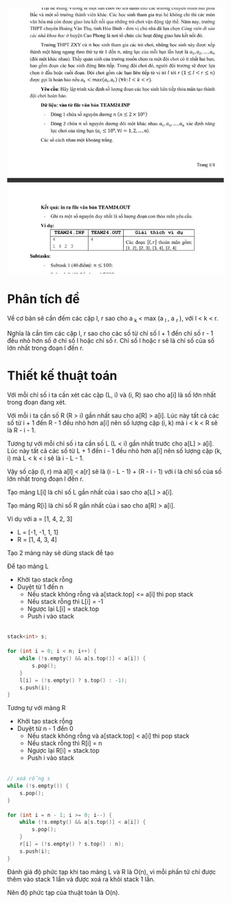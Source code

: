 

<p align="center"> <img src="./problem.jfif" alt="bg" /> </p>

# Phân tích đề

Về cơ bản sẽ cần đếm các cặp l, r sao cho a <sub>k </sub> < max (a <sub>l </sub>, a <sub>r </sub>), với l < k < r.

Nghĩa là cần tìm các cặp l, r sao cho các số từ chỉ số l + 1 đến chỉ số r - 1 đều nhỏ hơn số ở chỉ số l hoặc chỉ số r. Chỉ số l hoặc r sẽ là chỉ số của số lớn nhất trong đoạn l đến r.

# Thiết kế thuật toán

Với mỗi chỉ số i ta cần xét các cặp (L, i) và (i, R) sao cho a[i] là số lớn nhất trong đoạn đang xét.

Với mỗi i ta cần số R (R > i) gần nhất sau cho a[R] > a[i]. Lúc này tất cả các số từ i + 1 đến R - 1 đều nhỏ hơn a[i] nên số lượng cặp (i, k) mà i < k < R sẽ là R - i - 1.

Tương tự với mỗi chỉ số i ta cần số L (L < i) gần nhất trước cho a[L] > a[i]. Lúc này tất cả các số từ L + 1 đến i - 1 đều nhỏ hơn a[i] nên số lượng cặp (k, i) mà L < k < i sẽ là i - L - 1.

Vậy số cặp (l, r) mà a[l] < a[r] sẽ là (i - L - 1) + (R - i - 1) với i là chỉ số của số lớn nhất trong đoạn l đến r.

Tạo mảng L[i] là chỉ số L gần nhất của i sao cho a[L] > a[i].

Tạo mảng R[i] là chỉ số R gần nhất của i sao cho a[R] > a[i].

Ví dụ với a = [1, 4, 2, 3]

- L = [-1, -1, 1, 1]
- R = [1, 4, 3, 4]

Tạo 2 mảng này sẽ dùng stack để tạo

Để tạo mảng L

- Khởi tạo stack rỗng
- Duyệt từ 1 đến n
    - Nếu stack không rỗng và a[stack.top] <= a[i] thì pop stack
    - Nếu stack rỗng thì L[i] = -1
    - Ngược lại L[i] = stack.top
    - Push i vào stack

```cpp

stack<int> s;

for (int i = 0; i < n; i++) {
    while (!s.empty() && a[s.top()] < a[i]) {
        s.pop();
    }
    l[i] = (!s.empty() ? s.top() : -1);
    s.push(i);
}

```

Tương tự với mảng R

- Khởi tạo stack rỗng
- Duyệt từ n - 1 đến 0
    - Nếu stack không rỗng và a[stack.top] < a[i] thì pop stack
    - Nếu stack rỗng thì R[i] = n
    - Ngược lại R[i] = stack.top
    - Push i vào stack

```cpp

// xoá rỗng s
while (!s.empty()) {
    s.pop();
}

for (int i = n - 1; i >= 0; i--) {
    while (!s.empty() && a[s.top()] < a[i]) {
        s.pop();
    }
    r[i] = (!s.empty() ? s.top() : n);
    s.push(i);
}

```

Đánh giá độ phức tạp khi tao mảng L và R là O(n), vì mỗi phần tử chỉ được thêm vào stack 1 lần và được xoá ra khỏi stack 1 lần.

Nên độ phức tạp của thuật toán là O(n).